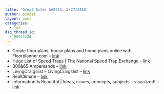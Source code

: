 ```yaml
---
title: 'Great Sites &#8211; 3/27/2010'
author: bsoist
layout: post
categories:
  - fun
dsq_thread_id:
  - 80015226
---
```

  * Create floor plans, house plans and home plans online with Floorplanner.com &#8211; [link][1] 
  * Huge List of Speed Traps | The National Speed Trap Exchange &#8211; [link][2] 
  * 300&65 Ampersands &#8211; [link][3] 
  * LivingCraigslist &#8211; LivingCraigslist &#8211; [link][4] 
  * RealClimate &#8211; [link][5] 
  * Information Is Beautiful | Ideas, issues, concepts, subjects &#8211; visualized! &#8211; [link][6]

 [1]: http://www.floorplanner.com/
 [2]: http://www.speedtrap.org/
 [3]: http://ampersandampersand.tumblr.com/
 [4]: http://www.livingcraigslist.com/
 [5]: http://www.realclimate.org/
 [6]: http://www.informationisbeautiful.net/
